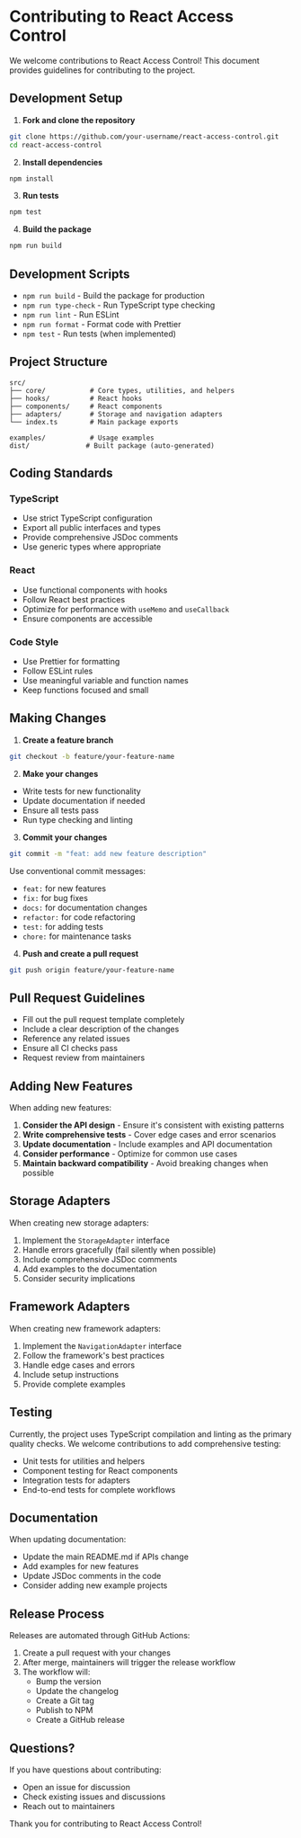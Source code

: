 # Contributing to React Access Control

We welcome contributions to React Access Control! This document provides guidelines for contributing to the project.

## Development Setup

1. **Fork and clone the repository**
```bash
git clone https://github.com/your-username/react-access-control.git
cd react-access-control
```

2. **Install dependencies**
```bash
npm install
```

3. **Run tests**
```bash
npm test
```

4. **Build the package**
```bash
npm run build
```

## Development Scripts

- `npm run build` - Build the package for production
- `npm run type-check` - Run TypeScript type checking
- `npm run lint` - Run ESLint
- `npm run format` - Format code with Prettier
- `npm test` - Run tests (when implemented)

## Project Structure

```
src/
├── core/           # Core types, utilities, and helpers
├── hooks/          # React hooks
├── components/     # React components
├── adapters/       # Storage and navigation adapters
└── index.ts        # Main package exports

examples/           # Usage examples
dist/              # Built package (auto-generated)
```

## Coding Standards

### TypeScript
- Use strict TypeScript configuration
- Export all public interfaces and types
- Provide comprehensive JSDoc comments
- Use generic types where appropriate

### React
- Use functional components with hooks
- Follow React best practices
- Optimize for performance with `useMemo` and `useCallback`
- Ensure components are accessible

### Code Style
- Use Prettier for formatting
- Follow ESLint rules
- Use meaningful variable and function names
- Keep functions focused and small

## Making Changes

1. **Create a feature branch**
```bash
git checkout -b feature/your-feature-name
```

2. **Make your changes**
- Write tests for new functionality
- Update documentation if needed
- Ensure all tests pass
- Run type checking and linting

3. **Commit your changes**
```bash
git commit -m "feat: add new feature description"
```

Use conventional commit messages:
- `feat:` for new features
- `fix:` for bug fixes
- `docs:` for documentation changes
- `refactor:` for code refactoring
- `test:` for adding tests
- `chore:` for maintenance tasks

4. **Push and create a pull request**
```bash
git push origin feature/your-feature-name
```

## Pull Request Guidelines

- Fill out the pull request template completely
- Include a clear description of the changes
- Reference any related issues
- Ensure all CI checks pass
- Request review from maintainers

## Adding New Features

When adding new features:

1. **Consider the API design** - Ensure it's consistent with existing patterns
2. **Write comprehensive tests** - Cover edge cases and error scenarios
3. **Update documentation** - Include examples and API documentation
4. **Consider performance** - Optimize for common use cases
5. **Maintain backward compatibility** - Avoid breaking changes when possible

## Storage Adapters

When creating new storage adapters:

1. Implement the `StorageAdapter` interface
2. Handle errors gracefully (fail silently when possible)
3. Include comprehensive JSDoc comments
4. Add examples to the documentation
5. Consider security implications

## Framework Adapters

When creating new framework adapters:

1. Implement the `NavigationAdapter` interface
2. Follow the framework's best practices
3. Handle edge cases and errors
4. Include setup instructions
5. Provide complete examples

## Testing

Currently, the project uses TypeScript compilation and linting as the primary quality checks. We welcome contributions to add comprehensive testing:

- Unit tests for utilities and helpers
- Component testing for React components
- Integration tests for adapters
- End-to-end tests for complete workflows

## Documentation

When updating documentation:

- Update the main README.md if APIs change
- Add examples for new features
- Update JSDoc comments in the code
- Consider adding new example projects

## Release Process

Releases are automated through GitHub Actions:

1. Create a pull request with your changes
2. After merge, maintainers will trigger the release workflow
3. The workflow will:
   - Bump the version
   - Update the changelog
   - Create a Git tag
   - Publish to NPM
   - Create a GitHub release

## Questions?

If you have questions about contributing:

- Open an issue for discussion
- Check existing issues and discussions
- Reach out to maintainers

Thank you for contributing to React Access Control!